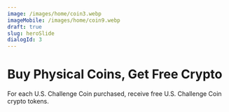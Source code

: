 ```yaml
---
image: /images/home/coin3.webp
imageMobile: /images/home/coin9.webp
draft: true
slug: heroSlide
dialogId: 3
---
```


# Buy Physical Coins, Get Free Crypto
For each U.S. Challenge Coin purchased, receive free U.S. Challenge Coin crypto tokens.